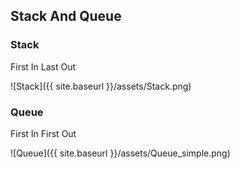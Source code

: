 ## Stack And Queue

### Stack

First In Last Out

![Stack]({{ site.baseurl }}/assets/Stack.png)

### Queue

First In First Out

![Queue]({{ site.baseurl }}/assets/Queue_simple.png)

